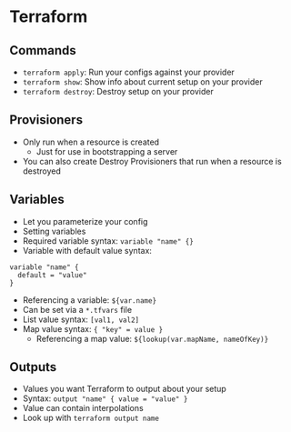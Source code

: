 # Terraform

## Commands

* `terraform apply`: Run your configs against your provider
* `terraform show`: Show info about current setup on your provider
* `terraform destroy`: Destroy setup on your provider

## Provisioners

* Only run when a resource is created
  * Just for use in bootstrapping a server
* You can also create Destroy Provisioners that run when a resource is destroyed

## Variables

* Let you parameterize your config
* Setting variables
* Required variable syntax: `variable "name" {}`
* Variable with default value syntax:
```
variable "name" {
  default = "value"
}
```
* Referencing a variable: `${var.name}`
* Can be set via a `*.tfvars` file
* List value syntax: `[val1, val2]`
* Map value syntax: `{ "key" = value }`
  * Referencing a map value: `${lookup(var.mapName, nameOfKey)}`

## Outputs

* Values you want Terraform to output about your setup
* Syntax: `output "name" { value = "value" }`
* Value can contain interpolations
* Look up with `terraform output name`
